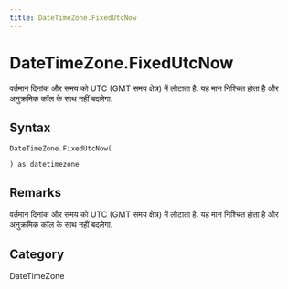 ```yaml
---
title: DateTimeZone.FixedUtcNow
---
```


# DateTimeZone.FixedUtcNow


वर्तमान दिनांक और समय को UTC (GMT समय क्षेत्र) में लौटाता है. यह मान निश्चित होता है और अनुक्रमिक कॉल के साथ नहीं बदलेगा.


## Syntax

```powerquery
DateTimeZone.FixedUtcNow(

) as datetimezone
```


## Remarks

वर्तमान दिनांक और समय को UTC (GMT समय क्षेत्र) में लौटाता है. यह मान निश्चित होता है और अनुक्रमिक कॉल के साथ नहीं बदलेगा.



## Category
DateTimeZone

